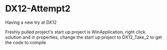 # DX12-Attempt2
Having a new try at DX12

Freshly pulled project's start up project is WinApplication, right click solution and in properties, change the start up project to DX12_Take_2 to get the code to compile
